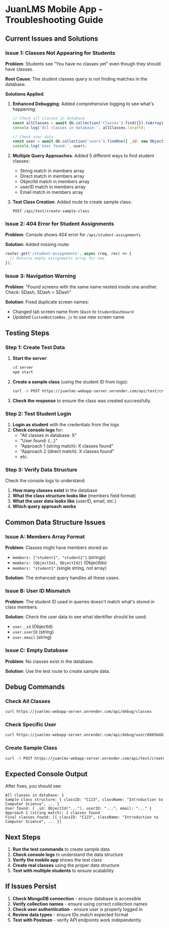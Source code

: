 # JuanLMS Mobile App - Troubleshooting Guide

## Current Issues and Solutions

### Issue 1: Classes Not Appearing for Students

**Problem**: Students see "You have no classes yet" even though they should have classes.

**Root Cause**: The student classes query is not finding matches in the database.

**Solutions Applied**:

1. **Enhanced Debugging**: Added comprehensive logging to see what's happening:
   ```javascript
   // Check all classes in database
   const allClasses = await db.collection('Classes').find({}).toArray();
   console.log('All classes in database:', allClasses.length);
   
   // Check user data
   const user = await db.collection('users').findOne({ _id: new ObjectId(studentID) });
   console.log('User found:', user);
   ```

2. **Multiple Query Approaches**: Added 5 different ways to find student classes:
   - String match in members array
   - Direct match in members array
   - ObjectId match in members array
   - userID match in members array
   - Email match in members array

3. **Test Class Creation**: Added route to create sample class:
   ```
   POST /api/test/create-sample-class
   ```

### Issue 2: 404 Error for Student Assignments

**Problem**: Console shows 404 error for `/api/student-assignments`

**Solution**: Added missing route:
   ```javascript
   router.get('/student-assignments', async (req, res) => {
     // Returns empty assignments array for now
   });
   ```

### Issue 3: Navigation Warning

**Problem**: "Found screens with the same name nested inside one another. Check: SDash, SDash > SDash"

**Solution**: Fixed duplicate screen names:
   - Changed tab screen name from `SDash` to `StudentDashboard`
   - Updated `CustomBottomNav.js` to use new screen name

## Testing Steps

### Step 1: Create Test Data

1. **Start the server**:
   ```bash
   cd server
   npm start
   ```

2. **Create a sample class** (using the student ID from logs):
   ```bash
   curl -X POST https://juanlms-webapp-server.onrender.com/api/test/create-sample-class
   ```

3. **Check the response** to ensure the class was created successfully.

### Step 2: Test Student Login

1. **Login as student** with the credentials from the logs
2. **Check console logs** for:
   - "All classes in database: X"
   - "User found: {...}"
   - "Approach 1 (string match): X classes found"
   - "Approach 2 (direct match): X classes found"
   - etc.

### Step 3: Verify Data Structure

Check the console logs to understand:

1. **How many classes exist** in the database
2. **What the class structure looks like** (members field format)
3. **What the user data looks like** (userID, email, etc.)
4. **Which query approach works**

## Common Data Structure Issues

### Issue A: Members Array Format

**Problem**: Classes might have members stored as:
- `members: ["student1", "student2"]` (strings)
- `members: [ObjectId1, ObjectId2]` (ObjectIds)
- `members: "student1"` (single string, not array)

**Solution**: The enhanced query handles all these cases.

### Issue B: User ID Mismatch

**Problem**: The student ID used in queries doesn't match what's stored in class members.

**Solution**: Check the user data to see what identifier should be used:
- `user._id` (ObjectId)
- `user.userID` (string)
- `user.email` (string)

### Issue C: Empty Database

**Problem**: No classes exist in the database.

**Solution**: Use the test route to create sample data.

## Debug Commands

### Check All Classes
```bash
curl https://juanlms-webapp-server.onrender.com/api/debug/classes
```

### Check Specific User
```bash
curl https://juanlms-webapp-server.onrender.com/api/debug/user/6845bdd2a05093bb0765c450
```

### Create Sample Class
```bash
curl -X POST https://juanlms-webapp-server.onrender.com/api/test/create-sample-class
```

## Expected Console Output

After fixes, you should see:

```
All classes in database: 1
Sample class structure: { classID: "C123", className: "Introduction to Computer Science", ... }
User found: { _id: ObjectId("..."), userID: "...", email: "..." }
Approach 1 (string match): 1 classes found
Final classes found: [{ classID: "C123", className: "Introduction to Computer Science", ... }]
```

## Next Steps

1. **Run the test commands** to create sample data
2. **Check console logs** to understand the data structure
3. **Verify the mobile app** shows the test class
4. **Create real classes** using the proper data structure
5. **Test with multiple students** to ensure scalability

## If Issues Persist

1. **Check MongoDB connection** - ensure database is accessible
2. **Verify collection names** - ensure using correct collection names
3. **Check user authentication** - ensure user is properly logged in
4. **Review data types** - ensure IDs match expected format
5. **Test with Postman** - verify API endpoints work independently 